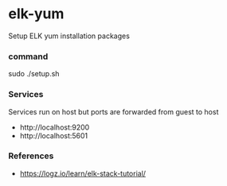 # elk-yum
Setup ELK yum installation packages

### command

  sudo ./setup.sh

### Services

Services run on host but ports are forwarded from guest to host

* http://localhost:9200
* http://localhost:5601

### References

* https://logz.io/learn/elk-stack-tutorial/
